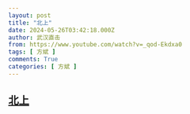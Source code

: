 ```yaml
---
layout: post
title: "北上"
date: 2024-05-26T03:42:18.000Z
author: 武汉直击
from: https://www.youtube.com/watch?v=_qod-Ekdxa0
tags: [ 方斌 ]
comments: True
categories: [ 方斌 ]
---
```

<!--1716694938000-->
[北上](https://www.youtube.com/watch?v=_qod-Ekdxa0)
------

<div>

</div>

